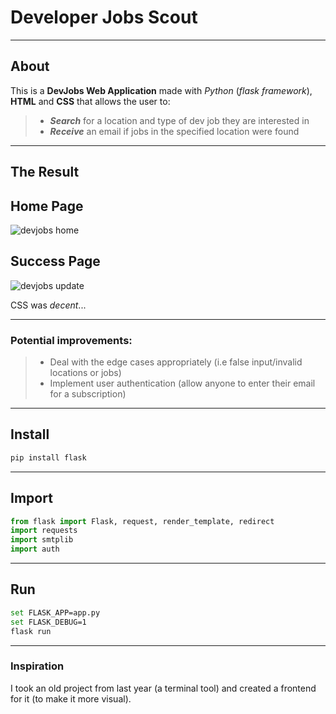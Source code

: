 # **Developer Jobs Scout**

---

## **About**

This is a **DevJobs Web Application** made with *Python* (_flask framework_), **HTML** and **CSS** that allows the user to:

> - _**Search**_ for a location and type of dev job they are interested in
> - _**Receive**_ an email if jobs in the specified location were found

---

## **The Result**

## Home Page

![devjobs home](https://user-images.githubusercontent.com/57025422/111890813-652fa900-89aa-11eb-8f86-2d22ba656b14.PNG)

## Success Page

![devjobs update](https://user-images.githubusercontent.com/57025422/111890809-5ea13180-89aa-11eb-85b4-c76baf75b8fb.PNG)

CSS was _decent_...

---

### **Potential improvements:**

> - Deal with the edge cases appropriately (i.e false input/invalid locations or jobs)
> - Implement user authentication (allow anyone to enter their email for a subscription)

---

## **Install**

```bash
pip install flask
```

---

## **Import**

```python
from flask import Flask, request, render_template, redirect
import requests
import smtplib
import auth
```

---

## **Run**

```bash
set FLASK_APP=app.py
set FLASK_DEBUG=1
flask run
```

---

### **Inspiration**

I took an old project from last year (a terminal tool) and created a frontend for it (to make it more visual).
